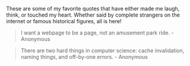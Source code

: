These are some of my favorite quotes that have either made me laugh, think, or touched my heart. Whether said by complete strangers on the internet or famous historical figures, all is here!

> I want a webpage to be a page, not an amusement park ride. - Anonymous

> There are two hard things in computer science: cache invalidation, naming things, and off-by-one errors. - Anonymous
